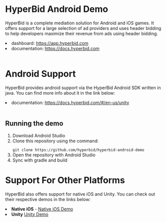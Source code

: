 <h1>HyperBid Android Demo</h1>
<p>HyperBid is a complete mediation solution for Android and iOS games. It offers support for a large selection of ad providers and uses header bidding to help developers maximize their revenue from ads using header bidding.</p>
<li>dashboard: <a href="https://app.hyperbid.com">https://app.hyperbid.com</a></li>
<li>documentation: <a href="https://docs.hyperbid.com">https://docs.hyperbid.com</a></li>
<br/>
<h1>Android Support</h1>
<p>HyperBid provides android support via the HyperBid Android SDK written in java. You can find more info about it in the link below:</p>
<li>documentation: <a href="https://docs.hyperbid.com/#/en-us/android">https://docs.hyperbid.com/#/en-us/unity</a></li>
<br/>
<h2>Running the demo</h2>

<ol><li>Download Android Studio</li>
<li>Clone this repository using the command:</li>
<code>
git clone https://github.com/hyperbid/hyperbid-android-demo
</code>
<li>Open the repository with Android Studio</li>
<li>Sync with gradle and build</li>
</ol>


<h1>Support For Other Platforms</h1>

HyperBid also offers support for native iOS and Unity. You can check out their respective demos in the links below:

<li><b>Native iOS</b> - <a href="https://github.com/hyperbid/hyperbid-ios-demo">Native iOS Demo</a></li>
<li><b>Unity</b> <a href="https://github.com/hyperbid/hyperbid-unity-demo">Unity Demo</a></li>